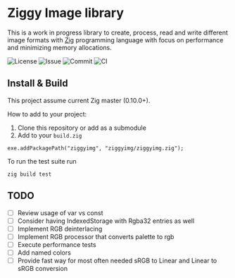 # Ziggy Image library

This is a work in progress library to create, process, read and write different image formats with [Zig](https://ziglang.org/) programming language with focus on performance and minimizing memory allocations.

![License](https://img.shields.io/github/license/igor84/ziggyimg) ![Issue](https://img.shields.io/github/issues-raw/igor84/ziggyimg?style=flat) ![Commit](https://img.shields.io/github/last-commit/igor84/ziggyimg) ![CI](https://github.com/igor84/ziggyimg/workflows/CI/badge.svg)

## Install & Build

This project assume current Zig master (0.10.0+).

How to add to your project:
1. Clone this repository or add as a submodule
1. Add to your `build.zig`
```
exe.addPackagePath("ziggyimg", "ziggyimg/ziggyimg.zig");
```

To run the test suite run
```
zig build test
```

## TODO
- [ ] Review usage of var vs const
- [ ] Consider having IndexedStorage with Rgba32 entries as well
- [ ] Implement RGB deinterlacing
- [ ] Implement RGB processor that converts palette to rgb
- [ ] Execute performance tests
- [ ] Add named colors
- [ ] Provide fast way for most often needed sRGB to Linear and Linear to sRGB conversion